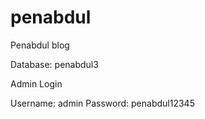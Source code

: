 # penabdul
Penabdul blog

Database: penabdul3


Admin Login

Username: admin
Password: penabdul12345
